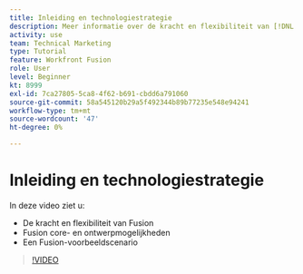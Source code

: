 ```yaml
---
title: Inleiding en technologiestrategie
description: Meer informatie over de kracht en flexibiliteit van [!DNL Adobe Workfront Fusion], de Fusion core en de ontwerpermogelijkheden, en een het voorbeeldscenario van de Fusie.
activity: use
team: Technical Marketing
type: Tutorial
feature: Workfront Fusion
role: User
level: Beginner
kt: 8999
exl-id: 7ca27805-5ca8-4f62-b691-cbdd6a791060
source-git-commit: 58a545120b29a5f492344b89b77235e548e94241
workflow-type: tm+mt
source-wordcount: '47'
ht-degree: 0%

---
```


# Inleiding en technologiestrategie

In deze video ziet u:

* De kracht en flexibiliteit van Fusion
* Fusion core- en ontwerpmogelijkheden
* Een Fusion-voorbeeldscenario

>[!VIDEO](https://video.tv.adobe.com/v/335259/?quality=12)
